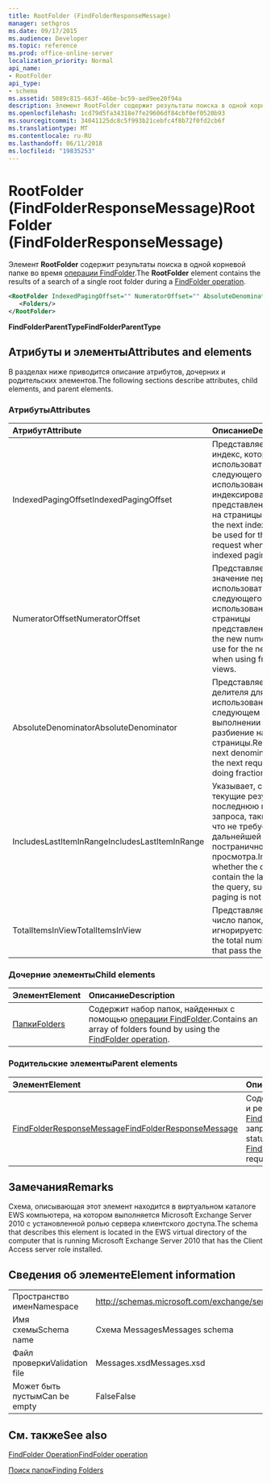 ```yaml
---
title: RootFolder (FindFolderResponseMessage)
manager: sethgros
ms.date: 09/17/2015
ms.audience: Developer
ms.topic: reference
ms.prod: office-online-server
localization_priority: Normal
api_name:
- RootFolder
api_type:
- schema
ms.assetid: 5089c815-663f-46be-bc59-aed9ee20f94a
description: Элемент RootFolder содержит результаты поиска в одной корневой папке во время операции FindFolder.
ms.openlocfilehash: 1cd79d5fa34318e7fe29606df84cbf0ef0520b93
ms.sourcegitcommit: 34041125dc8c5f993b21cebfc4f8b72f0fd2cb6f
ms.translationtype: MT
ms.contentlocale: ru-RU
ms.lasthandoff: 06/11/2018
ms.locfileid: "19835253"
---
```

# <a name="rootfolder-findfolderresponsemessage"></a><span data-ttu-id="65c02-103">RootFolder (FindFolderResponseMessage)</span><span class="sxs-lookup"><span data-stu-id="65c02-103">RootFolder (FindFolderResponseMessage)</span></span>

<span data-ttu-id="65c02-104">Элемент **RootFolder** содержит результаты поиска в одной корневой папке во время [операции FindFolder](findfolder-operation.md).</span><span class="sxs-lookup"><span data-stu-id="65c02-104">The **RootFolder** element contains the results of a search of a single root folder during a [FindFolder operation](findfolder-operation.md).</span></span>
  
```xml
<RootFolder IndexedPagingOffset="" NumeratorOffset="" AbsoluteDenominator="" IncludesLastItemInRange="" TotalItemsInView="">
   <Folders/>
</RootFolder>
```

 <span data-ttu-id="65c02-105">**FindFolderParentType**</span><span class="sxs-lookup"><span data-stu-id="65c02-105">**FindFolderParentType**</span></span>
## <a name="attributes-and-elements"></a><span data-ttu-id="65c02-106">Атрибуты и элементы</span><span class="sxs-lookup"><span data-stu-id="65c02-106">Attributes and elements</span></span>

<span data-ttu-id="65c02-107">В разделах ниже приводится описание атрибутов, дочерних и родительских элементов.</span><span class="sxs-lookup"><span data-stu-id="65c02-107">The following sections describe attributes, child elements, and parent elements.</span></span>
  
### <a name="attributes"></a><span data-ttu-id="65c02-108">Атрибуты</span><span class="sxs-lookup"><span data-stu-id="65c02-108">Attributes</span></span>

|<span data-ttu-id="65c02-109">**Атрибут**</span><span class="sxs-lookup"><span data-stu-id="65c02-109">**Attribute**</span></span>|<span data-ttu-id="65c02-110">**Описание**</span><span class="sxs-lookup"><span data-stu-id="65c02-110">**Description**</span></span>|
|:-----|:-----|
|<span data-ttu-id="65c02-111">IndexedPagingOffset</span><span class="sxs-lookup"><span data-stu-id="65c02-111">IndexedPagingOffset</span></span>  <br/> |<span data-ttu-id="65c02-112">Представляет следующий индекс, который следует использовать для следующего запроса при использовании индексированного представления разбиение на страницы.</span><span class="sxs-lookup"><span data-stu-id="65c02-112">Represents the next index that should be used for the next request when using an indexed paging view.</span></span>  <br/> |
|<span data-ttu-id="65c02-113">NumeratorOffset</span><span class="sxs-lookup"><span data-stu-id="65c02-113">NumeratorOffset</span></span>  <br/> |<span data-ttu-id="65c02-114">Представляет новое значение перечислителя использовать для следующего запроса при использовании дробная страницы представлений.</span><span class="sxs-lookup"><span data-stu-id="65c02-114">Represents the new numerator value to use for the next request when using fractional page views.</span></span>  <br/> |
|<span data-ttu-id="65c02-115">AbsoluteDenominator</span><span class="sxs-lookup"><span data-stu-id="65c02-115">AbsoluteDenominator</span></span>  <br/> |<span data-ttu-id="65c02-116">Представляет Далее делителя для использования в следующем запросе при выполнении дробная разбиение на страницы.</span><span class="sxs-lookup"><span data-stu-id="65c02-116">Represents the next denominator to use for the next request when doing fractional paging.</span></span>  <br/> |
|<span data-ttu-id="65c02-117">IncludesLastItemInRange</span><span class="sxs-lookup"><span data-stu-id="65c02-117">IncludesLastItemInRange</span></span>  <br/> |<span data-ttu-id="65c02-118">Указывает, содержат ли текущие результаты последнюю папку запроса, таким образом, что не требуется, дальнейшей постраничного просмотра.</span><span class="sxs-lookup"><span data-stu-id="65c02-118">Indicates whether the current results contain the last folder in the query, such that further paging is not needed.</span></span>  <br/> |
|<span data-ttu-id="65c02-119">TotalItemsInView</span><span class="sxs-lookup"><span data-stu-id="65c02-119">TotalItemsInView</span></span>  <br/> |<span data-ttu-id="65c02-120">Представляет общее число папок, ограничение игнорируется.</span><span class="sxs-lookup"><span data-stu-id="65c02-120">Represents the total number of folders that pass the restriction.</span></span>  <br/> |
   
### <a name="child-elements"></a><span data-ttu-id="65c02-121">Дочерние элементы</span><span class="sxs-lookup"><span data-stu-id="65c02-121">Child elements</span></span>

|<span data-ttu-id="65c02-122">**Элемент**</span><span class="sxs-lookup"><span data-stu-id="65c02-122">**Element**</span></span>|<span data-ttu-id="65c02-123">**Описание**</span><span class="sxs-lookup"><span data-stu-id="65c02-123">**Description**</span></span>|
|:-----|:-----|
|[<span data-ttu-id="65c02-124">Папки</span><span class="sxs-lookup"><span data-stu-id="65c02-124">Folders</span></span>](folders-ex15websvcsotherref.md) <br/> |<span data-ttu-id="65c02-125">Содержит набор папок, найденных с помощью [операции FindFolder](findfolder-operation.md).</span><span class="sxs-lookup"><span data-stu-id="65c02-125">Contains an array of folders found by using the [FindFolder operation](findfolder-operation.md).</span></span>  <br/> |
   
### <a name="parent-elements"></a><span data-ttu-id="65c02-126">Родительские элементы</span><span class="sxs-lookup"><span data-stu-id="65c02-126">Parent elements</span></span>

|<span data-ttu-id="65c02-127">**Элемент**</span><span class="sxs-lookup"><span data-stu-id="65c02-127">**Element**</span></span>|<span data-ttu-id="65c02-128">**Описание**</span><span class="sxs-lookup"><span data-stu-id="65c02-128">**Description**</span></span>|
|:-----|:-----|
|[<span data-ttu-id="65c02-129">FindFolderResponseMessage</span><span class="sxs-lookup"><span data-stu-id="65c02-129">FindFolderResponseMessage</span></span>](findfolderresponsemessage.md) <br/> |<span data-ttu-id="65c02-130">Содержит состояние и результат [операции FindFolder](findfolder-operation.md) запроса.</span><span class="sxs-lookup"><span data-stu-id="65c02-130">Contains the status and result of a [FindFolder operation](findfolder-operation.md) request.</span></span>  <br/> |
   
## <a name="remarks"></a><span data-ttu-id="65c02-131">Замечания</span><span class="sxs-lookup"><span data-stu-id="65c02-131">Remarks</span></span>

<span data-ttu-id="65c02-132">Схема, описывающая этот элемент находится в виртуальном каталоге EWS компьютера, на котором выполняется Microsoft Exchange Server 2010 с установленной ролью сервера клиентского доступа.</span><span class="sxs-lookup"><span data-stu-id="65c02-132">The schema that describes this element is located in the EWS virtual directory of the computer that is running Microsoft Exchange Server 2010 that has the Client Access server role installed.</span></span>
  
## <a name="element-information"></a><span data-ttu-id="65c02-133">Сведения об элементе</span><span class="sxs-lookup"><span data-stu-id="65c02-133">Element information</span></span>

|||
|:-----|:-----|
|<span data-ttu-id="65c02-134">Пространство имен</span><span class="sxs-lookup"><span data-stu-id="65c02-134">Namespace</span></span>  <br/> |http://schemas.microsoft.com/exchange/services/2006/messages  <br/> |
|<span data-ttu-id="65c02-135">Имя схемы</span><span class="sxs-lookup"><span data-stu-id="65c02-135">Schema name</span></span>  <br/> |<span data-ttu-id="65c02-136">Схема Messages</span><span class="sxs-lookup"><span data-stu-id="65c02-136">Messages schema</span></span>  <br/> |
|<span data-ttu-id="65c02-137">Файл проверки</span><span class="sxs-lookup"><span data-stu-id="65c02-137">Validation file</span></span>  <br/> |<span data-ttu-id="65c02-138">Messages.xsd</span><span class="sxs-lookup"><span data-stu-id="65c02-138">Messages.xsd</span></span>  <br/> |
|<span data-ttu-id="65c02-139">Может быть пустым</span><span class="sxs-lookup"><span data-stu-id="65c02-139">Can be empty</span></span>  <br/> |<span data-ttu-id="65c02-140">False</span><span class="sxs-lookup"><span data-stu-id="65c02-140">False</span></span>  <br/> |
   
## <a name="see-also"></a><span data-ttu-id="65c02-141">См. также</span><span class="sxs-lookup"><span data-stu-id="65c02-141">See also</span></span>



[<span data-ttu-id="65c02-142">FindFolder Operation</span><span class="sxs-lookup"><span data-stu-id="65c02-142">FindFolder operation</span></span>](findfolder-operation.md)


[<span data-ttu-id="65c02-143">Поиск папок</span><span class="sxs-lookup"><span data-stu-id="65c02-143">Finding Folders</span></span>](http://msdn.microsoft.com/library/9124d868-017a-43f0-b915-5c0082cacec9%28Office.15%29.aspx)

